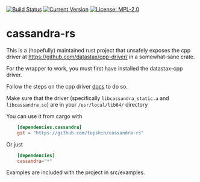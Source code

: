 [![Build Status](https://travis-ci.org/tupshin/cassandra-rs.svg?branch=master)](https://travis-ci.org/tupshin/cassandra-rs)
[![Current Version](http://meritbadge.herokuapp.com/cassandra)](https://crates.io/crates/cassandra)
[![License: MPL-2.0](https://img.shields.io/crates/l/cassandra.svg)](#License)

# cassandra-rs

This is a (hopefully) maintained rust project that unsafely
exposes the cpp driver at https://github.com/datastax/cpp-driver/
in a somewhat-sane crate.

For the wrapper to work, you must first have installed the datastax-cpp driver.

Follow the steps on the cpp driver [docs](https://github.com/datastax/cpp-driver/blob/15215e170810433511c48c304b9e9ca51ff32b2f/topics/building/README.md)  to do so. 

Make sure that the driver (specifically `libcassandra_static.a` and `libcassandra.so`) are in your `/usr/local/lib64/` directory

You can use it from cargo with

```toml
    [dependencies.cassandra]
    git = "https://github.com/tupshin/cassandra-rs"
```

Or just

```toml
    [dependencies]
    cassandra="*"
```

Examples are included with the project in src/examples.

